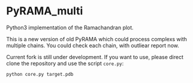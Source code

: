 # PyRAMA_multi
Python3 implementation of the Ramachandran plot. 

This is a new version of old PyRAMA which could process complexs with multiple chains. You could check each chain, with outliear report now.

Current fork is still under development. If you want to use, please direct clone the repository and use the script `core.py`:

```python
python core.py target.pdb
```
